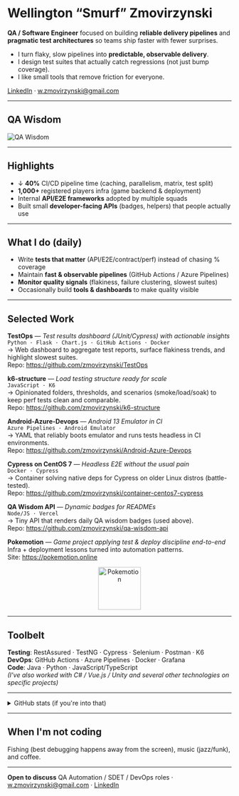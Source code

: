 # Wellington “Smurf” Zmovirzynski

**QA / Software Engineer** focused on building **reliable delivery pipelines** and **pragmatic test architectures** so teams ship faster with fewer surprises.

- I turn flaky, slow pipelines into **predictable, observable delivery**.
- I design test suites that actually catch regressions (not just bump coverage).
- I like small tools that remove friction for everyone.

[LinkedIn](https://www.linkedin.com/in/wellington-zmovirzynski/) · w.zmovirzynski@gmail.com

---

## QA Wisdom
![QA Wisdom](https://qa-wisdom-api.vercel.app/badge)

---

## Highlights

- ↓ **40%** CI/CD pipeline time (caching, parallelism, matrix, test split)
- **1,000+** registered players infra (game backend & deployment)
- Internal **API/E2E frameworks** adopted by multiple squads
- Built small **developer-facing APIs** (badges, helpers) that people actually use

---

## What I do (daily)

- Write **tests that matter** (API/E2E/contract/perf) instead of chasing % coverage
- Maintain **fast & observable pipelines** (GitHub Actions / Azure Pipelines)
- **Monitor quality signals** (flakiness, failure clustering, slowest suites)
- Occasionally build **tools & dashboards** to make quality visible

---

## Selected Work

**TestOps** — *Test results dashboard (JUnit/Cypress) with actionable insights*  
`Python · Flask · Chart.js · GitHub Actions · Docker`  
→ Web dashboard to aggregate test reports, surface flakiness trends, and highlight slowest suites.  
Repo: https://github.com/zmovirzynski/TestOps

**k6-structure** — *Load testing structure ready for scale*  
`JavaScript · K6`  
→ Opinionated folders, thresholds, and scenarios (smoke/load/soak) to keep perf tests clean and comparable.  
Repo: https://github.com/zmovirzynski/k6-structure

**Android-Azure-Devops** — *Android 13 Emulator in CI*  
`Azure Pipelines · Android Emulator`  
→ YAML that reliably boots emulator and runs tests headless in CI environments.  
Repo: https://github.com/zmovirzynski/Android-Azure-Devops

**Cypress on CentOS 7** — *Headless E2E without the usual pain*  
`Docker · Cypress`  
→ Container solving native deps for Cypress on older Linux distros (battle-tested).  
Repo: https://github.com/zmovirzynski/container-centos7-cypress

**QA Wisdom API** — *Dynamic badges for READMEs*  
`Node/JS · Vercel`  
→ Tiny API that renders daily QA wisdom badges (used above).  
Repo: https://github.com/zmovirzynski/qa-wisdom-api

**Pokemotion** — *Game project applying test & deploy discipline end-to-end*  
Infra + deployment lessons turned into automation patterns.  
Site: https://pokemotion.online

<p align="center">
  <a href="https://pokemotion.online" target="_blank" rel="noreferrer">
    <img 
      src="https://raw.githubusercontent.com/PokeAPI/sprites/master/sprites/pokemon/130.png" 
      alt="Pokemotion"
      width="96"
      height="96"
    />
  </a>
</p>

---

## Toolbelt

**Testing**: RestAssured · TestNG · Cypress · Selenium · Postman · K6  
**DevOps**: GitHub Actions · Azure Pipelines · Docker · Grafana  
**Code**: Java · Python · JavaScript/TypeScript  
*(I've also worked with C# / Vue.js / Unity and several other technologies on specific projects)*

---

<details>
<summary>GitHub stats (if you're into that)</summary>

<p align="center">
  <img 
    src="https://github-readme-stats.vercel.app/api/top-langs?username=zmovirzynski&theme=dark&langs_count=8&hide_border=true&show_icons=true&locale=en&layout=compact&bg_color=0d1117" 
    alt="Languages I've been using" 
  />
</p>

</details>

---

## When I'm not coding

Fishing (best debugging happens away from the screen), music (jazz/funk), and coffee.

---

**Open to discuss** QA Automation / SDET / DevOps roles · w.zmovirzynski@gmail.com · [LinkedIn](https://www.linkedin.com/in/wellington-zmovirzynski/)
